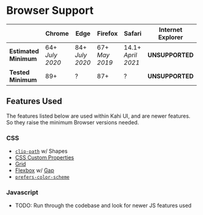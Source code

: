 # Browser Support

|                       | Chrome          | Edge            | Firefox        | Safari             | Internet Explorer |
| --------------------- | --------------- | --------------- | -------------- | ------------------ | ----------------- |
| **Estimated Minimum** | 64+ _July 2020_ | 84+ _July 2020_ | 67+ _May 2019_ | 14.1+ _April 2021_ | **UNSUPPORTED**   |
| **Tested Minimum**    | 89+             | ?               | 87+            | ?                  | **UNSUPPORTED**   |

## Features Used

The features listed below are used within Kahi UI, and are newer features. So they raise the minimum Browser versions needed.

### CSS

-   [`clip-path`](https://developer.mozilla.org/en-US/docs/Web/CSS/clip-path) w/ Shapes
-   [CSS Custom Properties](https://developer.mozilla.org/en-US/docs/Web/CSS/Using_CSS_custom_properties)
-   [Grid](https://developer.mozilla.org/en-US/docs/Web/CSS/display#display_grid)
-   [Flexbox](https://developer.mozilla.org/en-US/docs/Web/CSS/display#display_flex) w/ [Gap](https://developer.mozilla.org/en-US/docs/Web/CSS/gap)
-   [`prefers-color-scheme`](https://developer.mozilla.org/en-US/docs/Web/CSS/@media/prefers-color-scheme)

### Javascript

-   TODO: Run through the codebase and look for newer JS features used
